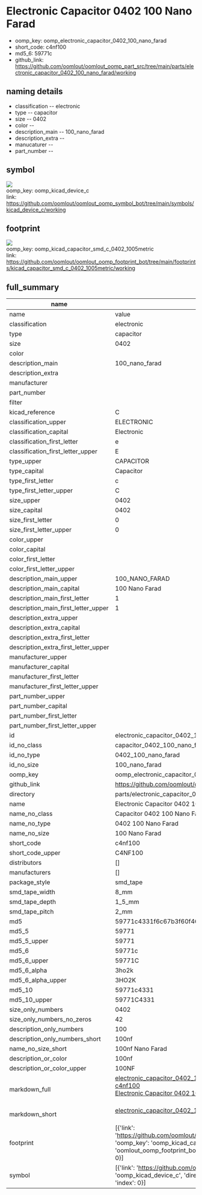 # Electronic Capacitor 0402 100 Nano Farad

  
* oomp_key: oomp_electronic_capacitor_0402_100_nano_farad 
* short_code: c4nf100
* md5_6: 59771c  
* github_link: https://github.com/oomlout/oomlout_oomp_part_src/tree/main/parts/electronic_capacitor_0402_100_nano_farad/working  
## naming details
* classification -- electronic
* type -- capacitor
* size -- 0402
* color -- 
* description_main -- 100_nano_farad
* description_extra -- 
* manucaturer -- 
* part_number -- 



## symbol

![](symbol/{index}/working/working_600.png)  
oomp_key: oomp_kicad_device_c  
link: https://github.com/oomlout/oomlout_oomp_symbol_bot/tree/main/symbols/kicad_device_c/working  

## footprint

![](footprint/{index}/working/working_600.png)  
oomp_key: oomp_kicad_capacitor_smd_c_0402_1005metric  
link: https://github.com/oomlout/oomlout_oomp_footprint_bot/tree/main/footprints/kicad_capacitor_smd_c_0402_1005metric/working  

## full_summary
| name | value | 
| --- | --- | 
| name | value | 
| classification | electronic | 
| type | capacitor | 
| size | 0402 | 
| color |  | 
| description_main | 100_nano_farad | 
| description_extra |  | 
| manufacturer |  | 
| part_number |  | 
| filter |  | 
| kicad_reference | C | 
| classification_upper | ELECTRONIC | 
| classification_capital | Electronic | 
| classification_first_letter | e | 
| classification_first_letter_upper | E | 
| type_upper | CAPACITOR | 
| type_capital | Capacitor | 
| type_first_letter | c | 
| type_first_letter_upper | C | 
| size_upper | 0402 | 
| size_capital | 0402 | 
| size_first_letter | 0 | 
| size_first_letter_upper | 0 | 
| color_upper |  | 
| color_capital |  | 
| color_first_letter |  | 
| color_first_letter_upper |  | 
| description_main_upper | 100_NANO_FARAD | 
| description_main_capital | 100 Nano Farad | 
| description_main_first_letter | 1 | 
| description_main_first_letter_upper | 1 | 
| description_extra_upper |  | 
| description_extra_capital |  | 
| description_extra_first_letter |  | 
| description_extra_first_letter_upper |  | 
| manufacturer_upper |  | 
| manufacturer_capital |  | 
| manufacturer_first_letter |  | 
| manufacturer_first_letter_upper |  | 
| part_number_upper |  | 
| part_number_capital |  | 
| part_number_first_letter |  | 
| part_number_first_letter_upper |  | 
| id | electronic_capacitor_0402_100_nano_farad | 
| id_no_class | capacitor_0402_100_nano_farad | 
| id_no_type | 0402_100_nano_farad | 
| id_no_size | 100_nano_farad | 
| oomp_key | oomp_electronic_capacitor_0402_100_nano_farad | 
| github_link | https://github.com/oomlout/oomlout_oomp_part_src/tree/main/parts/electronic_capacitor_0402_100_nano_farad/working | 
| directory | parts/electronic_capacitor_0402_100_nano_farad | 
| name | Electronic Capacitor 0402 100 Nano Farad | 
| name_no_class | Capacitor 0402 100 Nano Farad | 
| name_no_type | 0402 100 Nano Farad | 
| name_no_size | 100 Nano Farad | 
| short_code | c4nf100 | 
| short_code_upper | C4NF100 | 
| distributors | [] | 
| manufacturers | [] | 
| package_style | smd_tape | 
| smd_tape_width | 8_mm | 
| smd_tape_depth | 1_5_mm | 
| smd_tape_pitch | 2_mm | 
| md5 | 59771c4331f6c67b3f60f46b5ec35ee3 | 
| md5_5 | 59771 | 
| md5_5_upper | 59771 | 
| md5_6 | 59771c | 
| md5_6_upper | 59771C | 
| md5_6_alpha | 3ho2k | 
| md5_6_alpha_upper | 3HO2K | 
| md5_10 | 59771c4331 | 
| md5_10_upper | 59771C4331 | 
| size_only_numbers | 0402 | 
| size_only_numbers_no_zeros | 42 | 
| description_only_numbers | 100 | 
| description_only_numbers_short | 100nf | 
| name_no_size_short | 100nf Nano Farad | 
| description_or_color | 100nf | 
| description_or_color_upper | 100NF | 
| markdown_full | [electronic_capacitor_0402_100_nano_farad](https://github.com/oomlout/oomlout_oomp_part_src/tree/main/parts/electronic_capacitor_0402_100_nano_farad/working)<br>[c4nf100](https://github.com/oomlout/oomlout_oomp_part_src/tree/main/parts/electronic_capacitor_0402_100_nano_farad/working)<br>[Electronic Capacitor 0402 100 Nano Farad](https://github.com/oomlout/oomlout_oomp_part_src/tree/main/parts/electronic_capacitor_0402_100_nano_farad/working)<br><br> | 
| markdown_short | [electronic_capacitor_0402_100_nano_farad](https://github.com/oomlout/oomlout_oomp_part_src/tree/main/parts/electronic_capacitor_0402_100_nano_farad/working)<br><br> | 
| footprint | [{'link': 'https://github.com/oomlout/oomlout_oomp_footprint_bot/tree/main/foootprntss/kicad_capacitor_smd_c_0402_1005metric', 'oomp_key': 'oomp_kicad_capacitor_smd_c_0402_1005metric', 'directory': 'oomlout_oomp_footprint_bot/footprints/kicad_capacitor_smd_c_0402_1005metric//working/working.kicad_mod', 'index': 0}] | 
| symbol | [{'link': 'https://github.com/oomlout/oomlout_oomp_symbol_bot/tree/main/symbols/kicad_device_c', 'oomp_key': 'oomp_kicad_device_c', 'directory': 'oomlout_oomp_symbol_bot/symbols/kicad_device_c//working/working.kicad_sym', 'index': 0}] | 
